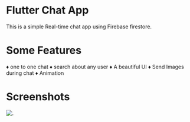 # Flutter Chat App
This is a simple Real-time chat app using Firebase firestore.

# Some Features 
♦ one to one chat
♦ search about any user
♦ A beautiful UI
♦ Send Images during chat
♦ Animation

# Screenshots
![.](https://user-images.githubusercontent.com/76075722/107975067-33e54700-6fc0-11eb-8dfa-4d227c2e1806.png)


